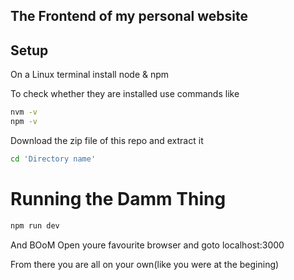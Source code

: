 ## The Frontend of my personal website

## Setup
On a Linux terminal install node & npm

To check whether they are installed use commands like 

```bash
nvm -v
npm -v
```

Download the zip file of this repo and extract it
```bash
cd 'Directory name'
```
# Running the Damm Thing
```bash
npm run dev
```

And BOoM
Open youre favourite browser and goto localhost:3000

From there you are all on your own(like you were at the begining)
